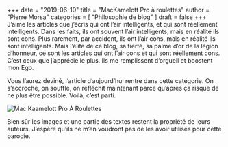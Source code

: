 +++
date        = "2019-06-10"
title       = "MacKamelott Pro à roulettes"
author      = "Pierre Morsa"
categories  = [ "Philosophie de blog" ]
draft       = false
+++
J’aime les articles que j’écris qui ont l’air intelligents, et qui sont réellement intelligents. Dans les faits, ils ont souvent l’air intelligents, mais en réalité ils sont cons. Plus rarement, par accident, ils ont l’air cons, mais en réalité ils sont intelligents. Mais l’élite de ce blog, sa fierté, sa palme d’or de la légion d’honneur, ce sont les articles qui ont l’air cons et qui sont réellement cons. C’est ceux que j’apprécie le plus. Ils me remplissent d’orgueil et boostent mon Ego.

Vous l’aurez deviné, l’article d’aujourd’hui rentre dans cette catégorie. On s’accroche, on souffle, on réfléchit maintenant parce qu’après ça risque de ne plus être possible. Voilà, c’est parti.

![Mac Kaamelott Pro À Roulettes](/pictures/2019/06/mac-kaamelott-pro-a-roulettes.png)

Bien sûr les images et une partie des textes restent la propriété de leurs auteurs. J’espère qu’ils ne m’en voudront pas de les avoir utilisés pour cette parodie.
